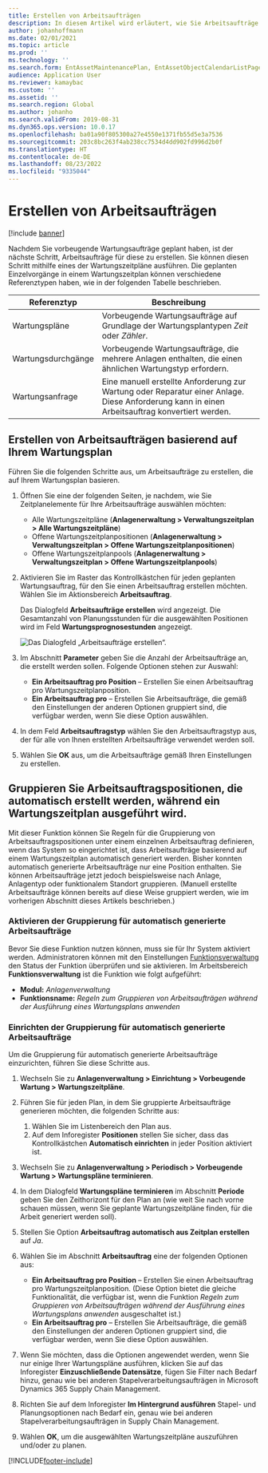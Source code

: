 ```yaml
---
title: Erstellen von Arbeitsaufträgen
description: In diesem Artikel wird erläutert, wie Sie Arbeitsaufträge in der Anlagenverwaltung erstellen.
author: johanhoffmann
ms.date: 02/01/2021
ms.topic: article
ms.prod: ''
ms.technology: ''
ms.search.form: EntAssetMaintenancePlan, EntAssetObjectCalendarListPage, EntAssetObjectCalendarListPagePoolsOpen
audience: Application User
ms.reviewer: kamaybac
ms.custom: ''
ms.assetid: ''
ms.search.region: Global
ms.author: johanho
ms.search.validFrom: 2019-08-31
ms.dyn365.ops.version: 10.0.17
ms.openlocfilehash: ba01a90f805300a27e4550e1371fb55d5e3a7536
ms.sourcegitcommit: 203c8bc263f4ab238cc7534d4dd902fd996d2b0f
ms.translationtype: HT
ms.contentlocale: de-DE
ms.lasthandoff: 08/23/2022
ms.locfileid: "9335044"
---
```

# <a name="creating-work-orders"></a>Erstellen von Arbeitsaufträgen

[!include [banner](../../includes/banner.md)]

Nachdem Sie vorbeugende Wartungsaufträge geplant haben, ist der nächste Schritt, Arbeitsaufträge für diese zu erstellen. Sie können diesen Schritt mithilfe eines der Wartungszeitpläne ausführen. Die geplanten Einzelvorgänge in einem Wartungszeitplan können verschiedene Referenztypen haben, wie in der folgenden Tabelle beschrieben.

| Referenztyp | Beschreibung |
|---|---|
| Wartungspläne | Vorbeugende Wartungsaufträge auf Grundlage der Wartungsplantypen *Zeit* oder *Zähler*. |
| Wartungsdurchgänge | Vorbeugende Wartungsaufträge, die mehrere Anlagen enthalten, die einen ähnlichen Wartungstyp erfordern. |
| Wartungsanfrage | Eine manuell erstellte Anforderung zur Wartung oder Reparatur einer Anlage. Diese Anforderung kann in einen Arbeitsauftrag konvertiert werden. |

## <a name="create-work-orders-based-on-your-maintenance-schedule"></a>Erstellen von Arbeitsaufträgen basierend auf Ihrem Wartungsplan

Führen Sie die folgenden Schritte aus, um Arbeitsaufträge zu erstellen, die auf Ihrem Wartungsplan basieren.

1. Öffnen Sie eine der folgenden Seiten, je nachdem, wie Sie Zeitplanelemente für Ihre Arbeitsaufträge auswählen möchten:

    - Alle Wartungszeitpläne (**Anlagenerwaltung \> Verwaltungszeitplan \> Alle Wartungszeitpläne**)
    - Offene Wartungszeitplanpositionen (**Anlagenerwaltung \> Verwaltungszeitplan \> Offene Wartungszeitplanpositionen**)
    - Offene Wartungszeitplanpools (**Anlagenerwaltung \> Verwaltungszeitplan \> Offene Wartungszeitplanpools**)

1. Aktivieren Sie im Raster das Kontrollkästchen für jeden geplanten Wartungsauftrag, für den Sie einen Arbeitsauftrag erstellen möchten. Wählen Sie im Aktionsbereich **Arbeitsauftrag**.

    Das Dialogfeld **Arbeitsaufträge erstellen** wird angezeigt. Die Gesamtanzahl von Planungsstunden für die ausgewählten Positionen wird im Feld **Wartungsprognosestunden** angezeigt.

    ![Das Dialogfeld „Arbeitsaufträge erstellen“.](media/18-preventive-maintenance.png)

1. Im Abschnitt **Parameter** geben Sie die Anzahl der Arbeitsaufträge an, die erstellt werden sollen. Folgende Optionen stehen zur Auswahl:

    - **Ein Arbeitsauftrag pro Position** – Erstellen Sie einen Arbeitsauftrag pro Wartungszeitplanposition.
    - **Ein Arbeitsauftrag pro** – Erstellen Sie Arbeitsaufträge, die gemäß den Einstellungen der anderen Optionen gruppiert sind, die verfügbar werden, wenn Sie diese Option auswählen.

1. In dem Feld **Arbeitsauftragstyp** wählen Sie den Arbeitsauftragstyp aus, der für alle von Ihnen erstellten Arbeitsaufträge verwendet werden soll.
1. Wählen Sie **OK** aus, um die Arbeitsaufträge gemäß Ihren Einstellungen zu erstellen.

## <a name="group-work-order-lines-that-are-automatically-created-while-a-maintenance-plan-runs"></a>Gruppieren Sie Arbeitsauftragspositionen, die automatisch erstellt werden, während ein Wartungszeitplan ausgeführt wird.

Mit dieser Funktion können Sie Regeln für die Gruppierung von Arbeitsauftragspositionen unter einem einzelnen Arbeitsauftrag definieren, wenn das System so eingerichtet ist, dass Arbeitsaufträge basierend auf einem Wartungszeitplan automatisch generiert werden. Bisher konnten automatisch generierte Arbeitsaufträge nur eine Position enthalten. Sie können Arbeitsaufträge jetzt jedoch beispielsweise nach Anlage, Anlagentyp oder funktionalem Standort gruppieren. (Manuell erstellte Arbeitsaufträge können bereits auf diese Weise gruppiert werden, wie im vorherigen Abschnitt dieses Artikels beschrieben.)

### <a name="enable-grouping-for-automatically-generated-work-orders"></a>Aktivieren der Gruppierung für automatisch generierte Arbeitsaufträge

Bevor Sie diese Funktion nutzen können, muss sie für Ihr System aktiviert werden. Administratoren können mit den Einstellungen [Funktionsverwaltung](../../../fin-ops-core/fin-ops/get-started/feature-management/feature-management-overview.md) den Status der Funktion überprüfen und sie aktivieren. Im Arbeitsbereich **Funktionsverwaltung** ist die Funktion wie folgt aufgeführt:

- **Modul:** *Anlagenverwaltung*
- **Funktionsname:** *Regeln zum Gruppieren von Arbeitsaufträgen während der Ausführung eines Wartungsplans anwenden*

### <a name="set-up-grouping-for-automatically-generated-work-orders"></a>Einrichten der Gruppierung für automatisch generierte Arbeitsaufträge

Um die Gruppierung für automatisch generierte Arbeitsaufträge einzurichten, führen Sie diese Schritte aus.

1. Wechseln Sie zu **Anlagenverwaltung \> Einrichtung \> Vorbeugende Wartung \> Wartungszeitpläne**.
1. Führen Sie für jeden Plan, in dem Sie gruppierte Arbeitsaufträge generieren möchten, die folgenden Schritte aus:

    1. Wählen Sie im Listenbereich den Plan aus.
    1. Auf dem Inforegister **Positionen** stellen Sie sicher, dass das Kontrollkästchen **Automatisch einrichten** in jeder Position aktiviert ist.

1. Wechseln Sie zu **Anlagenverwaltung \> Periodisch \> Vorbeugende Wartung \> Wartungspläne terminieren**.
1. In dem Dialogfeld **Wartungspläne terminieren** im Abschnitt **Periode** geben Sie den Zeithorizont für den Plan an (wie weit Sie nach vorne schauen müssen, wenn Sie geplante Wartungszeitpläne finden, für die Arbeit generiert werden soll).
1. Stellen Sie Option **Arbeitsauftrag automatisch aus Zeitplan erstellen** auf *Ja*.
1. Wählen Sie im Abschnitt **Arbeitsauftrag** eine der folgenden Optionen aus:

    - **Ein Arbeitsauftrag pro Position** – Erstellen Sie einen Arbeitsauftrag pro Wartungszeitplanposition. (Diese Option bietet die gleiche Funktionalität, die verfügbar ist, wenn die Funktion *Regeln zum Gruppieren von Arbeitsaufträgen während der Ausführung eines Wartungsplans anwenden* ausgeschaltet ist.)
    - **Ein Arbeitsauftrag pro** – Erstellen Sie Arbeitsaufträge, die gemäß den Einstellungen der anderen Optionen gruppiert sind, die verfügbar werden, wenn Sie diese Option auswählen.

1. Wenn Sie möchten, dass die Optionen angewendet werden, wenn Sie nur einige Ihrer Wartungspläne ausführen, klicken Sie auf das Inforegister **Einzuschließende Datensätze**, fügen Sie Filter nach Bedarf hinzu, genau wie bei anderen Stapelverarbeitungsaufträgen in Microsoft Dynamics 365 Supply Chain Management.
1. Richten Sie auf dem Inforegister **Im Hintergrund ausführen** Stapel- und Planungsoptionen nach Bedarf ein, genau wie bei anderen Stapelverarbeitungsaufträgen in Supply Chain Management.
1. Wählen **OK**, um die ausgewählten Wartungszeitpläne auszuführen und/oder zu planen.


[!INCLUDE[footer-include](../../../includes/footer-banner.md)]